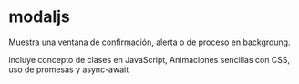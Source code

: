 # modaljs
Muestra una ventana de confirmación, alerta o de proceso en backgroung.

incluye concepto de clases en JavaScript, Animaciones sencillas con CSS, uso de promesas y async-await
